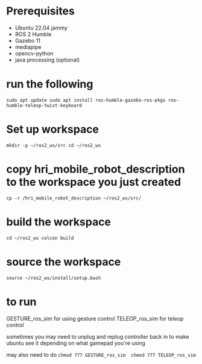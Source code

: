
# Prerequisites
- Ubuntu 22.04 jammy
- ROS 2 Humble
- Gazebo 11
- mediapipe
- opencv-python
- java processing (optional)
  
# run the following 
`
  sudo apt update
  sudo apt install ros-humble-gazebo-ros-pkgs ros-humble-teleop-twist-keyboard `

# Set up workspace
`
mkdir -p ~/ros2_ws/src
cd ~/ros2_ws `

# copy hri_mobile_robot_description to the workspace you just created
`
cp -r /hri_mobile_robot_description ~/ros2_ws/src/ `

# build the workspace
`
cd ~/ros2_ws
colcon build `

# source the workspace
`
source ~/ros2_ws/install/setup.bash `


# to run

GESTURE_ros_sim for using gesture control
TELEOP_ros_sim for teleop control

sometimes you may need to unplug and replug controller back in to make ubuntu see it depending on what gamepad you're using

may also need to do 
`
chmod 777 GESTURE_ros_sim 
chmod 777 TELEOP_ros_sim
`
